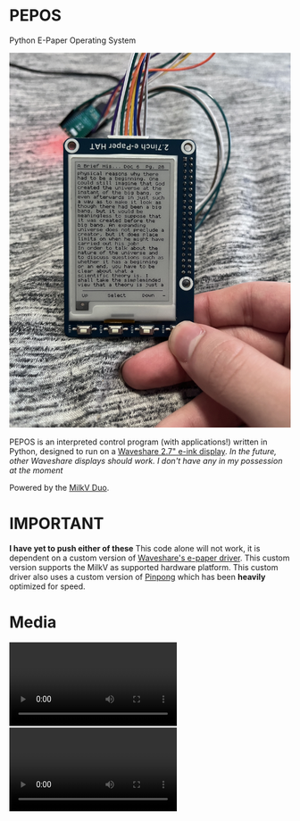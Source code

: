 # PEPOS
Python E-Paper Operating System

![Reader](docs/reader.jpg)

PEPOS is an interpreted control program (with applications!) written in Python, designed to run on a [Waveshare 2.7" e-ink display](https://www.waveshare.com/2.7inch-e-paper-hat.htm).
*In the future, other Waveshare displays should work. I don't have any in my possession at the moment*

Powered by the [MilkV Duo](https://milkv.io/docs/duo/overview).

# IMPORTANT
**I have yet to push either of these**
This code alone will not work, it is dependent on a custom version of [Waveshare's e-paper driver](https://github.com/waveshareteam/e-Paper). This custom version supports the MilkV as supported hardware platform.
This custom driver also uses a custom version of [Pinpong](https://pypi.org/project/pinpong/) which has been **heavily** optimized for speed.

# Media
![Partial Updates](docs/partial.mp4)
![Application Launcher](docs/launcher.mp4)
